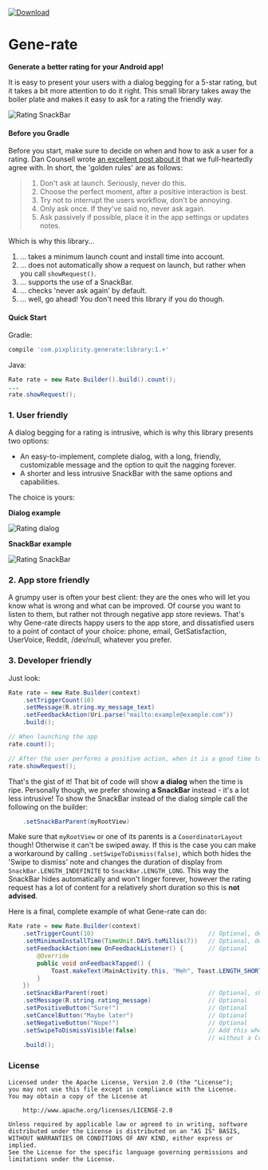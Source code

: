  [![Download](https://api.bintray.com/packages/pixplicity/android/gene-rate/images/download.svg)](https://bintray.com/pixplicity/android/gene-rate/_latestVersion)

# Gene-rate

**Generate a better rating for your Android app!**

It is easy to present your users with a dialog begging for a 5-star rating, but it takes a bit more attention to do it right. This small library takes away the boiler plate and makes it easy to ask for a rating the friendly way.

![Rating SnackBar](http://i.imgur.com/Yw1KUtS.png)

#### Before you Gradle

Before you start, make sure to decide on when and how to ask a user for a rating. Dan Counsell
wrote [an excellent post about it][1] that we full-heartedly agree with. In short, the 'golden
rules' are as follows:

> 1. Don't ask at launch. Seriously, never do this.
> 2. Choose the perfect moment, after a positive interaction is best.
> 3. Try not to interrupt the users workflow, don't be annoying.
> 4. Only ask once. If they've said no, never ask again.
> 5. Ask passively if possible, place it in the app settings or updates notes.

Which is why this library...

1. ... takes a minimum launch count and install time into account.
2. ... does not automatically show a request on launch, but rather when you call
`showRequest()`.
3. ... supports the use of a SnackBar.
4. ... checks 'never ask again' by default.
5. ... well, go ahead! You don't need this library if you do though.


#### Quick Start

Gradle: 

```groovy
compile 'com.pixplicity.generate:library:1.+'
```

Java:

```java
Rate rate = new Rate.Builder().build().count();
...
rate.showRequest();
```


### 1. User friendly

A dialog begging for a rating is intrusive, which is why this library presents two options:

- An easy-to-implement, complete dialog, with a long, friendly, customizable message and the option to quit the nagging forever.
- A shorter and less intrusive SnackBar with the same options and capabilities.

The choice is yours:

**Dialog example**

![Rating dialog](http://i.imgur.com/bywOtbU.png)


**SnackBar example**

![Rating SnackBar](http://i.imgur.com/Yw1KUtS.png)


### 2. App store friendly

A grumpy user is often your best client: they are the ones who will let you know what is wrong and what can be improved. Of course you want to listen to them, but rather not through negative app store reviews. That's why Gene-rate directs happy users to the app store, and dissatisfied users to a point of contact of your choice: phone, email, GetSatisfaction, UserVoice, Reddit, /dev/null, whatever you prefer.


### 3. Developer friendly

Just look:

```java
Rate rate = new Rate.Builder(context)
	.setTriggerCount(10)
	.setMessage(R.string.my_message_text)
	.setFeedbackAction(Uri.parse("mailto:example@example.com"))
	.build();

// When launching the app
rate.count();

// After the user performs a positive action, when it is a good time to show a rating request
rate.showRequest();
```

That's the gist of it! That bit of code will show **a dialog** when the time is ripe. Personally
though, we prefer showing **a SnackBar** instead - it's a lot less intrusive! To show the SnackBar
instead of the dialog simple call the following on the builder:

```java
	.setSnackBarParent(myRootView)
```

Make sure that `myRootView` or one of its parents is a `CooordinatorLayout` though! Otherwise it
can't be swiped away. If this is the case you can make a workaround by calling
`.setSwipeToDismiss(false)`, which both hides the 'Swipe to dismiss' note and changes the duration
of display from `SnackBar.LENGTH_INDEFINITE` to `SnackBar.LENGTH_LONG`. This way the SnackBar hides
automatically and won't linger forever, however the rating request has a lot of content for a
relatively short duration so this is **not advised**.



Here is a final, complete example of what Gene-rate can do:

```java
Rate rate = new Rate.Builder(context)
	.setTriggerCount(10)								// Optional, defaults to 6
	.setMinimumInstallTime(TimeUnit.DAYS.toMillis(7))	// Optional, defaulst to 7 days
    .setFeedbackAction(new OnFeedbackListener() {		// Optional
        @Override
        public void onFeedbackTapped() {
            Toast.makeText(MainActivity.this, "Meh", Toast.LENGTH_SHORT).show();
        }
    })
    .setSnackBarParent(root)							// Optional, shows dialog by default
    .setMessage(R.string.rating_message)				// Optional
    .setPositiveButton("Sure!")							// Optional
    .setCancelButton("Maybe later")						// Optional
    .setNegativeButton("Nope!")							// Optional
    .setSwipeToDismissVisible(false)					// Add this when using the Snackbar
    													// without a CoordinatorLayout as a parent.
    .build();
```

### License

```
Licensed under the Apache License, Version 2.0 (the "License");
you may not use this file except in compliance with the License.
You may obtain a copy of the License at

    http://www.apache.org/licenses/LICENSE-2.0

Unless required by applicable law or agreed to in writing, software
distributed under the License is distributed on an "AS IS" BASIS,
WITHOUT WARRANTIES OR CONDITIONS OF ANY KIND, either express or implied.
See the License for the specific language governing permissions and
limitations under the License.
```

[1]: https://www.dancounsell.com/articles/prompting-for-app-reviews
